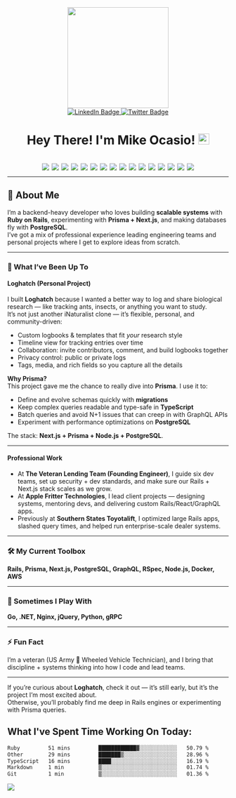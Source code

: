 
<div id="header" align="center">
  <img src="https://media.giphy.com/media/836HiJc7pgzy8iNXCn/giphy.gif" width="230" />
</div>

<div id="badges" align="center">
  <a href="https://www.linkedin.com/in/michael-ocasio/">
    <img src="https://img.shields.io/badge/LinkedIn-blue?style=for-the-badge&logo=linkedin&logoColor=white" alt="LinkedIn Badge"/>
  </a>
  <a href="https://twitter.com/Michael_Ocasio1">
    <img src="https://img.shields.io/badge/Twitter-blue?style=for-the-badge&logo=twitter&logoColor=white" alt="Twitter Badge"/>
  </a>
</div>

<div align="center">
<img src="https://komarev.com/ghpvc/?username=MikeOcasio&style=flat-square&color=blue" alt=""/>
</div>

<h1 align="center">
  Hey There! I'm Mike Ocasio! 
  <img src="https://media.giphy.com/media/hvRJCLFzcasrR4ia7z/giphy.gif" width="25px"/>
</h1>

<br>

<div style="display:flex; flex-wrap: wrap; justify-content: center; gap: 6px;">
  <img src="https://img.shields.io/badge/Ruby-CC342D?style=for-the-badge&logo=ruby&logoColor=white">
  <img src="https://img.shields.io/badge/Rails-D30001?style=for-the-badge&logo=rubyonrails&logoColor=white">
  <img src="https://img.shields.io/badge/Prisma-2D3748?style=for-the-badge&logo=prisma&logoColor=white">
  <img src="https://img.shields.io/badge/Next.js-000000?style=for-the-badge&logo=nextdotjs&logoColor=white">
  <img src="https://img.shields.io/badge/React-20232A?style=for-the-badge&logo=react&logoColor=61DAFB">
  <img src="https://img.shields.io/badge/PostgreSQL-336791?style=for-the-badge&logo=postgresql&logoColor=white">
  <img src="https://img.shields.io/badge/GraphQL-E10098?style=for-the-badge&logo=graphql&logoColor=white">
  <img src="https://img.shields.io/badge/Node.js-339933?style=for-the-badge&logo=nodedotjs&logoColor=white">
  <img src="https://img.shields.io/badge/Python-3776AB?style=for-the-badge&logo=python&logoColor=white">
  <img src="https://img.shields.io/badge/Go-00ADD8?style=for-the-badge&logo=go&logoColor=white">
  <img src="https://img.shields.io/badge/Docker-2496ED?style=for-the-badge&logo=docker&logoColor=white">
  <img src="https://img.shields.io/badge/AWS-232F3E?style=for-the-badge&logo=amazonaws&logoColor=white">
  <img src="https://img.shields.io/badge/Git-F05032?style=for-the-badge&logo=git&logoColor=white">
  <img src="https://img.shields.io/badge/MUI-007FFF?style=for-the-badge&logo=mui&logoColor=white">
  <img src="https://img.shields.io/badge/Markdown-000000?style=for-the-badge&logo=markdown&logoColor=white">
  <img src="https://img.shields.io/badge/JSON-5E5C5C?style=for-the-badge&logo=json&logoColor=white">
</div>

---

## 🚀 About Me
I’m a backend-heavy developer who loves building **scalable systems** with **Ruby on Rails**, experimenting with **Prisma + Next.js**, and making databases fly with **PostgreSQL**.  
I’ve got a mix of professional experience leading engineering teams and personal projects where I get to explore ideas from scratch.  

---

### 🔧 What I’ve Been Up To

#### **Loghatch (Personal Project)**
I built **Loghatch** because I wanted a better way to log and share biological research — like tracking ants, insects, or anything you want to study.  
It’s not just another iNaturalist clone — it’s flexible, personal, and community-driven:  

- Custom logbooks & templates that fit *your* research style  
- Timeline view for tracking entries over time  
- Collaboration: invite contributors, comment, and build logbooks together  
- Privacy control: public or private logs  
- Tags, media, and rich fields so you capture all the details  

**Why Prisma?**  
This project gave me the chance to really dive into **Prisma**. I use it to:  
- Define and evolve schemas quickly with **migrations**  
- Keep complex queries readable and type-safe in **TypeScript**  
- Batch queries and avoid N+1 issues that can creep in with GraphQL APIs  
- Experiment with performance optimizations on **PostgreSQL**  

The stack: **Next.js + Prisma + Node.js + PostgreSQL**.  

---

#### **Professional Work**
- At **The Veteran Lending Team (Founding Engineer)**, I guide six dev teams, set up security + dev standards, and make sure our Rails + Next.js stack scales as we grow.  
- At **Apple Fritter Technologies**, I lead client projects — designing systems, mentoring devs, and delivering custom Rails/React/GraphQL apps.  
- Previously at **Southern States Toyotalift**, I optimized large Rails apps, slashed query times, and helped run enterprise-scale dealer systems.  

---

### 🛠️ My Current Toolbox
**Rails, Prisma, Next.js, PostgreSQL, GraphQL, RSpec, Node.js, Docker, AWS**  

---

### 🌟 Sometimes I Play With
**Go, .NET, Nginx, jQuery, Python, gRPC**  

---

### ⚡ Fun Fact
I’m a veteran (US Army 🚛 Wheeled Vehicle Technician), and I bring that discipline + systems thinking into how I code and lead teams.  

---

If you’re curious about **Loghatch**, check it out — it’s still early, but it’s the project I’m most excited about.  
Otherwise, you’ll probably find me deep in Rails engines or experimenting with Prisma queries.  

 

## What I've Spent Time Working On Today:

<!--START_SECTION:waka-->

```txt
Ruby         51 mins         ████████████▓░░░░░░░░░░░░   50.79 %
Other        29 mins         ███████▒░░░░░░░░░░░░░░░░░   28.96 %
TypeScript   16 mins         ████░░░░░░░░░░░░░░░░░░░░░   16.19 %
Markdown     1 min           ▒░░░░░░░░░░░░░░░░░░░░░░░░   01.74 %
Git          1 min           ▒░░░░░░░░░░░░░░░░░░░░░░░░   01.36 %
```

<!--END_SECTION:waka-->

<div id="footer" >
  <img src="https://raw.githubusercontent.com/trinib/trinib/82213791fa9ff58d3ca768ddd6de2489ec23ffca/images/footer.svg"/>
</div>

